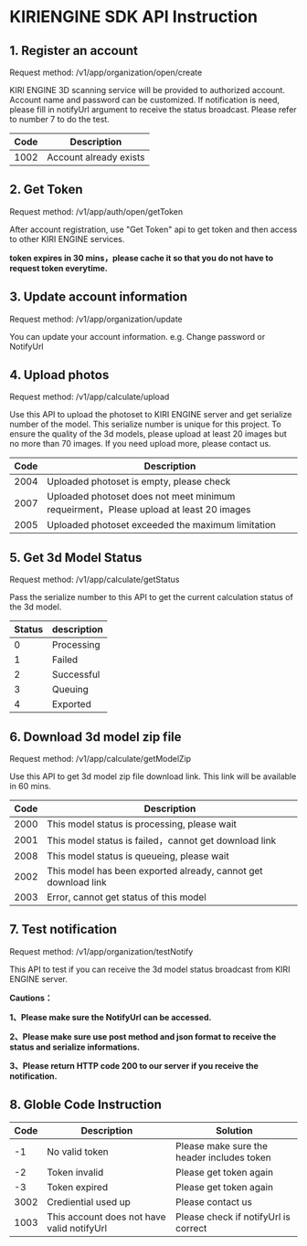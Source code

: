 # KIRIENGINE SDK API Instruction

## 1. Register an account

Request method: /v1/app/organization/open/create

KIRI ENGINE 3D scanning service will be provided to authorized account. Account name and password can be customized. If notification is need, please fill in notifyUrl
argument to receive the status broadcast. Please refer to number 7 to do the test.

| Code | Description        |
| ---- | ------------------ |
| 1002 | Account already exists|

## 2. Get Token

Request method: /v1/app/auth/open/getToken

After account registration, use "Get Token" api to get token and then access to other KIRI ENGINE services. 

**token expires in 30 mins，please cache it so that you do not have to request token everytime.**

## 3. Update account information

Request method: /v1/app/organization/update

You can update your account information. e.g. Change password or NotifyUrl <br/>

## 4. Upload photos

Request method: /v1/app/calculate/upload

Use this API to upload the photoset to KIRI ENGINE server and get serialize number of the model. This serialize number is unique for this project. 
To ensure the quality of the 3d models, please upload at least 20 images but no more than 70 images. If you need upload more, please contact us.

| Code | Description                           |
| ---- | ------------------------------------- |
| 2004 | Uploaded photoset is empty, please check|
| 2007 | Uploaded photoset does not meet minimum requeirment，Please upload at least 20 images |
| 2005 | Uploaded photoset exceeded the maximum limitation|

## 5. Get 3d Model Status

Request method: /v1/app/calculate/getStatus

Pass the serialize number to this API to get the current calculation status of the 3d model.

| Status | description             |
| ---- | ------------------------- |
| 0    | Processing                |
| 1    | Failed                    |
| 2    | Successful                |
| 3    | Queuing                   |
| 4    | Exported                  |

## 6. Download 3d model zip file

Request method: /v1/app/calculate/getModelZip

Use this API to get 3d model zip file download link. This link will be available in 60 mins.

| Code | Description                             |
| ---- | -------------------------------- |
| 2000 | This model status is processing, please wait            |
| 2001 | This model status is failed，cannot get download link | 
| 2008 | This model status is queueing, please wait      |
| 2002 | This model has been exported already, cannot get download link       |
| 2003 | Error, cannot get status of this model                     |

## 7. Test notification

Request method:  /v1/app/organization/testNotify

This API to test if you can receive the 3d model status broadcast from KIRI ENGINE server.

**Cautions：** 

**1、Please make sure the NotifyUrl can be accessed.** 

**2、Please make sure use post method and json format to receive the status and serialize informations.** 

**3、Please return HTTP code 200 to our server if you receive the notification.**

## 8. Globle Code Instruction

| Code | Description                             | Solution                    |
| ---- | -------------------------------- | --------------------------- |
| -1   | No valid token                  | Please make sure the header includes token |
| -2   | Token invalid                        | Please get token again              |
| -3   | Token expired                     | Please get token again             |
| 3002 | Crediential used up                 | Please contact us                  |
| 1003 | This account does not have valid notifyUrl | Please check if notifyUrl is correct     |

